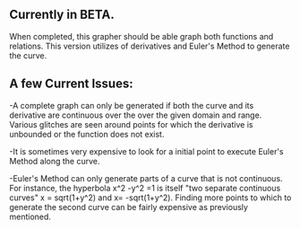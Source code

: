 Currently in BETA.
-
When completed, this grapher should be able graph both functions and relations.
This version utilizes of derivatives and Euler's Method to generate the curve.

A few Current Issues:
-
-A complete graph can only be generated if both the curve and its derivative are continuous over the over the given domain and range. Various glitches are seen around points for which the derivative is unbounded or the function does not exist.

-It is sometimes very expensive to look for a initial point to execute Euler's Method along the curve.

-Euler's Method can only generate parts of a curve that is not continuous. For instance, the hyperbola x^2 -y^2 =1 is itself "two separate continuous curves" x = sqrt(1+y^2) and x= -sqrt(1+y^2). Finding more points to which to generate the second curve can be fairly expensive as previously mentioned.
